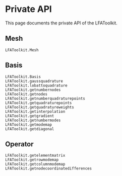 # Private API

This page documents the private API of the LFAToolkit.

## Mesh

```@docs
LFAToolkit.Mesh
```

## Basis

```@docs
LFAToolkit.Basis
LFAToolkit.gaussquadrature
LFAToolkit.lobattoquadrature
LFAToolkit.getnumbernodes
LFAToolkit.getnodes
LFAToolkit.getnumberquadraturepoints
LFAToolkit.getquadraturepoints
LFAToolkit.getquadratureweights
LFAToolkit.getinterpolation
LFAToolkit.getgradient
LFAToolkit.getnumbermodes
LFAToolkit.getmodemap
LFAToolkit.getdiagonal
```

## Operator

```@docs
LFAToolkit.getelementmatrix
LFAToolkit.getrowmodemap
LFAToolkit.getcolumnmodemap
LFAToolkit.getnodecoordinatedifferences
```
